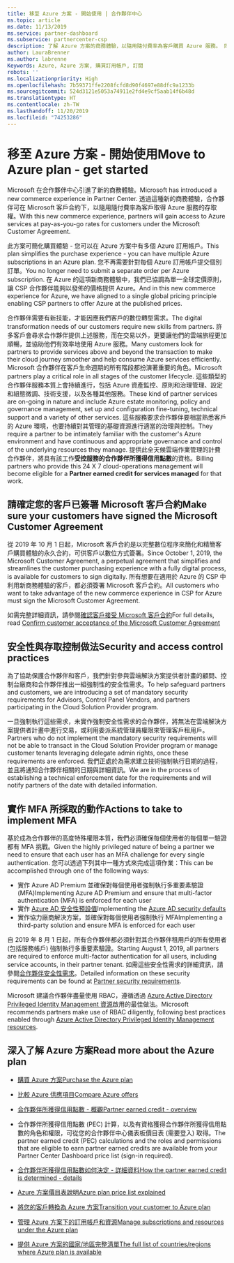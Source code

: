 ```yaml
---
title: 移至 Azure 方案 - 開始使用 | 合作夥伴中心
ms.topic: article
ms.date: 11/13/2019
ms.service: partner-dashboard
ms.subservice: partnercenter-csp
description: 了解 Azure 方案的商務體驗，以隨用隨付費率為客戶購買 Azure 服務。 同時了解新的安全性需求。
author: LauraBrenner
ms.author: labrenne
Keywords: Azure, Azure 方案, 購買訂用帳戶, 訂閱
robots: ''
ms.localizationpriority: High
ms.openlocfilehash: 7b59371ffe2208fcfd8d90f4697e88dfc9a1233b
ms.sourcegitcommit: 524d3121e5053a74911e2fd4e9cf5aab14f6b48d
ms.translationtype: HT
ms.contentlocale: zh-TW
ms.lasthandoff: 11/20/2019
ms.locfileid: "74253286"
---
```

# <a name="move-to-azure-plan---get-started"></a><span data-ttu-id="e1234-105">移至 Azure 方案 - 開始使用</span><span class="sxs-lookup"><span data-stu-id="e1234-105">Move to Azure plan - get started</span></span>

<span data-ttu-id="e1234-106">Microsoft 在合作夥伴中心引進了新的商務體驗。</span><span class="sxs-lookup"><span data-stu-id="e1234-106">Microsoft has introduced a new commerce experience in Partner Center.</span></span>  <span data-ttu-id="e1234-107">透過這種新的商務體驗，合作夥伴可在 Microsoft 客戶合約下，以隨用隨付費率為客戶取得 Azure 服務的存取權。</span><span class="sxs-lookup"><span data-stu-id="e1234-107">With this new commerce experience, partners will gain access to Azure services at pay-as-you-go rates for customers under the Microsoft Customer Agreement.</span></span>

<span data-ttu-id="e1234-108">此方案可簡化購買體驗 - 您可以在 Azure 方案中有多個 Azure 訂用帳戶。</span><span class="sxs-lookup"><span data-stu-id="e1234-108">This plan simplifies the purchase experience - you can have multiple Azure subscriptions in an Azure plan.</span></span> <span data-ttu-id="e1234-109">您不再需要針對每個 Azure 訂用帳戶提交個別訂單。</span><span class="sxs-lookup"><span data-stu-id="e1234-109">You no longer need to submit a separate order per Azure subscription.</span></span> <span data-ttu-id="e1234-110">在 Azure 的這項新商務體驗中，我們已協調為單一全球定價原則，讓 CSP 合作夥伴能夠以發佈的價格提供 Azure。</span><span class="sxs-lookup"><span data-stu-id="e1234-110">And in this new commerce experience for Azure, we have aligned to a single global pricing principle enabling CSP partners to offer Azure at the published prices.</span></span>

<span data-ttu-id="e1234-111">合作夥伴需要有新技能，才能因應我們客戶的數位轉型需求。</span><span class="sxs-lookup"><span data-stu-id="e1234-111">The digital transformation needs of our customers require new skills from partners.</span></span> <span data-ttu-id="e1234-112">許多客戶會尋求合作夥伴提供上述服務，而在交易以外，更要讓他們的雲端旅程更加順暢，並協助他們有效率地使用 Azure 服務。</span><span class="sxs-lookup"><span data-stu-id="e1234-112">Many customers look for partners to provide services above and beyond the transaction to make their cloud journey smoother and help consume Azure services efficiently.</span></span> <span data-ttu-id="e1234-113">Microsoft 合作夥伴在客戶生命週期的所有階段都扮演著重要的角色。</span><span class="sxs-lookup"><span data-stu-id="e1234-113">Microsoft partners play a critical role in all stages of the customer lifecycle.</span></span> <span data-ttu-id="e1234-114">這些類型的合作夥伴服務本質上會持續進行，包括 Azure 資產監控、原則和治理管理、設定和組態微調、技術支援，以及各種其他服務。</span><span class="sxs-lookup"><span data-stu-id="e1234-114">These kind of partner services are on-going in nature and include Azure estate monitoring, policy and governance management, set up and configuration fine-tuning, technical support and a variety of other services.</span></span> <span data-ttu-id="e1234-115">這些服務要求合作夥伴要相當熟悉客戶的 Azure 環境，也要持續對其管理的基礎資源進行適當的治理與控制。</span><span class="sxs-lookup"><span data-stu-id="e1234-115">They require a partner to be intimately familiar with the customer's Azure environment and have continuous and appropriate governance and control of the underlying resources they manage.</span></span> <span data-ttu-id="e1234-116">提供此全天候雲端作業管理的計費合作夥伴，將具有該工作**受控服務的合作夥伴所獲得信用點數**的資格。</span><span class="sxs-lookup"><span data-stu-id="e1234-116">Billing partners who provide this 24 X 7 cloud-operations management will become eligible for a **Partner earned credit for services managed** for that work.</span></span>

## <a name="make-sure-your-customers-have-signed-the-microsoft-customer-agreement"></a><span data-ttu-id="e1234-117">請確定您的客戶已簽署 Microsoft 客戶合約</span><span class="sxs-lookup"><span data-stu-id="e1234-117">Make sure your customers have signed the Microsoft Customer Agreement</span></span>

<span data-ttu-id="e1234-118">從 2019 年 10 月 1 日起，Microsoft 客戶合約是以完整數位程序來簡化和精簡客戶購買體驗的永久合約，可供客戶以數位方式簽署。</span><span class="sxs-lookup"><span data-stu-id="e1234-118">Since October 1, 2019, the Microsoft Customer Agreement, a perpetual agreement that simplifies and streamlines the customer purchasing experience with a fully digital process, is available for customers to sign digitally.</span></span> <span data-ttu-id="e1234-119">所有想要在適用於 Azure 的 CSP 中利用新商務體驗的客戶，都必須簽署 Microsoft 客戶合約。</span><span class="sxs-lookup"><span data-stu-id="e1234-119">All customers who want to take advantage of the new commerce experience in CSP for Azure must sign the Microsoft Customer Agreement.</span></span>

<span data-ttu-id="e1234-120">如需完整詳細資訊，請參閱[確認客戶接受 Microsoft 客戶合約](confirm-customer-agreement.md)</span><span class="sxs-lookup"><span data-stu-id="e1234-120">For full details, read [Confirm customer acceptance of the Microsoft Customer Agreement](confirm-customer-agreement.md)</span></span>

## <a name="security-and-access-control-practices"></a><span data-ttu-id="e1234-121">安全性與存取控制做法</span><span class="sxs-lookup"><span data-stu-id="e1234-121">Security and access control practices</span></span>

<span data-ttu-id="e1234-122">為了協助保護合作夥伴和客戶，我們針對參與雲端解決方案提供者計畫的顧問、控制台廠商和合作夥伴推出一組強制性的安全性需求。</span><span class="sxs-lookup"><span data-stu-id="e1234-122">To help safeguard partners and customers, we are introducing a set of mandatory security requirements for Advisors, Control Panel Vendors, and partners participating in the Cloud Solution Provider program.</span></span>

<span data-ttu-id="e1234-123">一旦強制執行這些需求，未實作強制安全性需求的合作夥伴，將無法在雲端解決方案提供者計畫中進行交易，或利用委派系統管理員權限來管理客戶租用戶。</span><span class="sxs-lookup"><span data-stu-id="e1234-123">Partners who do not implement the mandatory security requirements will not be able to transact in the Cloud Solution Provider program or manage customer tenants leveraging delegate admin rights, once these requirements are enforced.</span></span> <span data-ttu-id="e1234-124">我們正處於為需求建立技術強制執行日期的過程，並且將通知合作夥伴相關的日期與詳細資訊。</span><span class="sxs-lookup"><span data-stu-id="e1234-124">We are in the process of establishing a technical enforcement date for the requirements and will notify partners of the date with detailed information.</span></span>

## <a name="actions-to-take-to-implement-mfa"></a><span data-ttu-id="e1234-125">實作 MFA 所採取的動作</span><span class="sxs-lookup"><span data-stu-id="e1234-125">Actions to take to implement MFA</span></span>

<span data-ttu-id="e1234-126">基於成為合作夥伴的高度特殊權限本質，我們必須確保每個使用者的每個單一驗證都有 MFA 挑戰。</span><span class="sxs-lookup"><span data-stu-id="e1234-126">Given the highly privileged nature of being a partner we need to ensure that each user has an MFA challenge for every single authentication.</span></span> <span data-ttu-id="e1234-127">您可以透過下列其中一種方式來完成這項作業：</span><span class="sxs-lookup"><span data-stu-id="e1234-127">This can be accomplished through one of the following ways:</span></span>

- <span data-ttu-id="e1234-128">實作 Azure AD Premium 並確保對每個使用者強制執行多重要素驗證 (MFA)</span><span class="sxs-lookup"><span data-stu-id="e1234-128">Implementing Azure AD Premium and ensure that multi-factor authentication (MFA) is enforced for each user</span></span>
- <span data-ttu-id="e1234-129">實作 [Azure AD 安全性預設值](https://docs.microsoft.com/azure/active-directory/conditional-access/concept-conditional-access-security-defaults)</span><span class="sxs-lookup"><span data-stu-id="e1234-129">Implementing the [Azure AD security defaults](https://docs.microsoft.com/azure/active-directory/conditional-access/concept-conditional-access-security-defaults)</span></span>
- <span data-ttu-id="e1234-130">實作協力廠商解決方案，並確保對每個使用者強制執行 MFA</span><span class="sxs-lookup"><span data-stu-id="e1234-130">Implementing a third-party solution and ensure MFA is enforced for each user</span></span>

<span data-ttu-id="e1234-131">自 2019 年 8 月 1 日起，所有合作夥伴都必須針對其合作夥伴租用戶的所有使用者 (包括服務帳戶) 強制執行多重要素驗證。</span><span class="sxs-lookup"><span data-stu-id="e1234-131">Starting August 1, 2019, all partners are required to enforce multi-factor authentication for all users, including service accounts, in their partner tenant.</span></span> <span data-ttu-id="e1234-132">如需這些安全性需求的詳細資訊，請參閱[合作夥伴安全性需求](https://docs.microsoft.com/partner-center/partner-security-requirements)。</span><span class="sxs-lookup"><span data-stu-id="e1234-132">Detailed information on these security requirements can be found at [Partner security requirements](https://docs.microsoft.com/partner-center/partner-security-requirements).</span></span>

<span data-ttu-id="e1234-133">Microsoft 建議合作夥伴盡量使用 RBAC，遵循透過 [Azure Active Directory Privileged Identity Management 資源](https://docs.microsoft.com/azure/active-directory/privileged-identity-management/pim-configure)啟用的最佳做法。</span><span class="sxs-lookup"><span data-stu-id="e1234-133">Microsoft recommends partners make use of RBAC diligently, following best practices enabled through [Azure Active Directory Privileged Identity Management resources](https://docs.microsoft.com/azure/active-directory/privileged-identity-management/pim-configure).</span></span>

## <a name="read-more-about-the-azure-plan"></a><span data-ttu-id="e1234-134">深入了解 Azure 方案</span><span class="sxs-lookup"><span data-stu-id="e1234-134">Read more about the Azure plan</span></span>

- [<span data-ttu-id="e1234-135">購買 Azure 方案</span><span class="sxs-lookup"><span data-stu-id="e1234-135">Purchase the Azure plan</span></span>](purchase-azure-plan.md)

- [<span data-ttu-id="e1234-136">比較 Azure 供應項目</span><span class="sxs-lookup"><span data-stu-id="e1234-136">Compare Azure offers</span></span>](compare-azure-offers.md)

- [<span data-ttu-id="e1234-137">合作夥伴所獲得信用點數 - 概觀</span><span class="sxs-lookup"><span data-stu-id="e1234-137">Partner earned credit - overview</span></span>](partner-earned-credit.md)

- <span data-ttu-id="e1234-138">合作夥伴所獲得信用點數 (PEC) 計算，以及有資格獲得合作夥伴所獲得信用點數的角色和權限，可從您的合作夥伴中心儀表板價目表 (需要登入) 取得。</span><span class="sxs-lookup"><span data-stu-id="e1234-138">The partner earned credit (PEC) calculations and the roles and permissions that are eligible to earn partner earned credits are available from your Partner Center Dashboard price list (sign-in required).</span></span>

- [<span data-ttu-id="e1234-139">合作夥伴所獲得信用點數如何決定 - 詳細資料</span><span class="sxs-lookup"><span data-stu-id="e1234-139">How the partner earned credit is determined - details</span></span>](partner-earned-credit-explanation.md)
- [<span data-ttu-id="e1234-140">Azure 方案價目表說明</span><span class="sxs-lookup"><span data-stu-id="e1234-140">Azure plan price list explained</span></span>](azure-plan-price-list.md)
- [<span data-ttu-id="e1234-141">將您的客戶轉換為 Azure 方案</span><span class="sxs-lookup"><span data-stu-id="e1234-141">Transition your customer to Azure plan</span></span>](azure-plan-transition.md)
- [<span data-ttu-id="e1234-142">管理 Azure 方案下的訂用帳戶和資源</span><span class="sxs-lookup"><span data-stu-id="e1234-142">Manage subscriptions and resources under the Azure plan</span></span>](azure-plan-manage.md)
- [<span data-ttu-id="e1234-143">提供 Azure 方案的國家/地區完整清單</span><span class="sxs-lookup"><span data-stu-id="e1234-143">The full list of countries/regions where Azure plan is available</span></span>](https://query.prod.cms.rt.microsoft.com/cms/api/am/binary/RE3QN0x)
